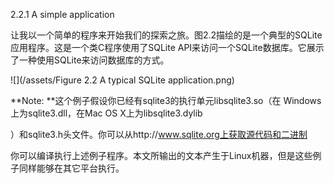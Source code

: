 2.2.1 A simple application

让我以一个简单的程序来开始我们的探索之旅。图2.2描绘的是一个典型的SQLite应用程序。这是一个类C程序使用了SQLite API来访问一个SQLite数据库。它展示了一种使用SQLite来访问数据库的方式。

![](/assets/Figure 2.2 A typical SQLite application.png)

**Note: **这个例子假设你已经有sqlite3的执行单元libsqlite3.so（在 Windows上为sqlite3.dll，在Mac OS X上为libsqlite3.dylib

）和sqlite3.h头文件。你可以从http://www.sqlite.org上获取源代码和二进制

你可以编译执行上述例子程序。本文所输出的文本产生于Linux机器，但是这些例子同样能够在其它平台执行。

